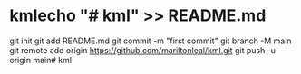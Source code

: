 # kmlecho "# kml" >> README.md
git init
git add README.md
git commit -m "first commit"
git branch -M main
git remote add origin https://github.com/mariltonleal/kml.git
git push -u origin main# kml
